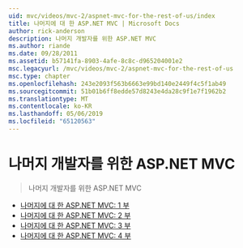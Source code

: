 ```yaml
---
uid: mvc/videos/mvc-2/aspnet-mvc-for-the-rest-of-us/index
title: 나머지에 대 한 ASP.NET MVC | Microsoft Docs
author: rick-anderson
description: 나머지 개발자를 위한 ASP.NET MVC
ms.author: riande
ms.date: 09/28/2011
ms.assetid: b57141fa-8903-4afe-8c8c-d965204001e2
msc.legacyurl: /mvc/videos/mvc-2/aspnet-mvc-for-the-rest-of-us
msc.type: chapter
ms.openlocfilehash: 243e2093f563b6663e99bd140e2449f4c5f1ab49
ms.sourcegitcommit: 51b01b6ff8edde57d8243e4da28c9f1e7f1962b2
ms.translationtype: MT
ms.contentlocale: ko-KR
ms.lasthandoff: 05/06/2019
ms.locfileid: "65120563"
---
```

# <a name="aspnet-mvc-for-the-rest-of-us"></a>나머지 개발자를 위한 ASP.NET MVC

> 나머지 개발자를 위한 ASP.NET MVC

- [나머지에 대 한 ASP.NET MVC: 1 부](aspnet-mvc-for-the-rest-of-us-part-1.md)
- [나머지에 대 한 ASP.NET MVC: 2 부](aspnet-mvc-for-the-rest-of-us-part-2.md)
- [나머지에 대 한 ASP.NET MVC: 3 부](aspnet-mvc-for-the-rest-of-us-part-3.md)
- [나머지에 대 한 ASP.NET MVC: 4 부](aspnet-mvc-for-the-rest-of-us-part-4.md)
